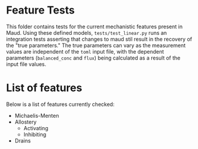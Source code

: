 # Feature Tests
This folder contains tests for the current mechanistic features
present in Maud. Using these defined models, `tests/test_linear.py`
runs an integration tests asserting that changes to maud stil result
in the recovery of the "true parameters." The true parameters can vary
as the measurement values are independent of the `toml` input file, with
the dependent parameters (`balanced_conc` and `flux`) being calculated
as a result of the input file values.

# List of features
Below is a list of features currently checked:

* Michaelis-Menten
* Allostery
	* Activating
	* Inhibiting
* Drains